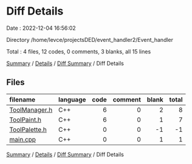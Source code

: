 # Diff Details

Date : 2022-12-04 16:56:02

Directory /home/levce/projectsDED/event_handler2/Event_handler

Total : 4 files,  12 codes, 0 comments, 3 blanks, all 15 lines

[Summary](results.md) / [Details](details.md) / [Diff Summary](diff.md) / Diff Details

## Files
| filename | language | code | comment | blank | total |
| :--- | :--- | ---: | ---: | ---: | ---: |
| [ToolManager.h](/ToolManager.h) | C++ | 6 | 0 | 2 | 8 |
| [ToolPaint.h](/ToolPaint.h) | C++ | 6 | 0 | 1 | 7 |
| [ToolPalette.h](/ToolPalette.h) | C++ | 0 | 0 | -1 | -1 |
| [main.cpp](/main.cpp) | C++ | 0 | 0 | 1 | 1 |

[Summary](results.md) / [Details](details.md) / [Diff Summary](diff.md) / Diff Details